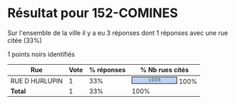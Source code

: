# Résultat pour 152-COMINES

Sur l'ensemble de la ville il y a eu 3 réponses dont 1 réponses avec une rue citée (33%)

1 points noirs identifiés

| Rue | Vote | % réponses | % Nb rues cités|
|-----|------|------------|----------------|
| RUE D HURLUPIN | 1 | 33% | <img src="../../img/bar_100.gif" />&nbsp;100%|
| **Total** | 1 | 33% | 100%|

